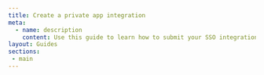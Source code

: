 ```yaml
---
title: Create a private app integration
meta:
  - name: description
    content: Use this guide to learn how to submit your SSO integration to Okta for publication using the Okta Integration Network (OIN) Manager.
layout: Guides
sections:
 - main
---
```

